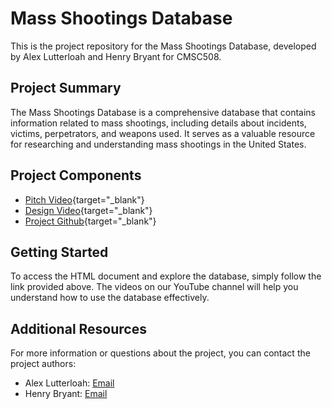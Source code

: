 # Mass Shootings Database

This is the project repository for the Mass Shootings Database, developed by Alex Lutterloah and Henry Bryant for CMSC508.

## Project Summary

The Mass Shootings Database is a comprehensive database that contains information related to mass shootings, including details about incidents, victims, perpetrators, and weapons used. It serves as a valuable resource for researching and understanding mass shootings in the United States.

## Project Components

- [Pitch Video](https://cdnapisec.kaltura.com/index.php/extwidget/preview/partner_id/1888231/uiconf_id/28242191/entry_id/1_w2ohbtju/embed/dynamic){target="_blank"}
- [Design Video](https://www.google.com){target="_blank"}
- [Project Github](https://github.com/cmsc-vcu/cmsc508-fa2023-prj-massshootingdb-group15){target="_blank"}

## Getting Started

To access the HTML document and explore the database, simply follow the link provided above. The videos on our YouTube channel will help you understand how to use the database effectively.

## Additional Resources

For more information or questions about the project, you can contact the project authors:

- Alex Lutterloah: [Email](mailto:lutterloaha@vcu.edu)
- Henry Bryant: [Email](mailto:bryanthc@vcu.edu)
